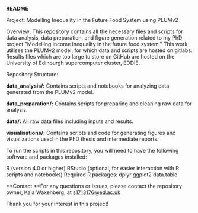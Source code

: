 **README**

Project: Modelling Inequality in the Future Food System using PLUMv2

Overview: This repository contains all the necessary files and scripts for data analysis, data preparation, and figure generation related to my PhD project "Modelling income inequality in the future food system." This work utilises the PLUMv2 model, for which data and scripts are hosted on gitlabs. Results files which are too large to store on GitHub are hosted on the University of Edinburgh supercomputer cluster, EDDIE. 

Repository Structure:

**data_analysis/:** Contains scripts and notebooks for analyzing data generated from the PLUMv2 model.

**data_preparation/:** Contains scripts for preparing and cleaning raw data for analysis.

**data/:** All raw data files including inputs and results.

**visualisations/:** Contains scripts and code for generating figures and visualizations used in the PhD thesis and intermediate reports.


To run the scripts in this repository, you will need to have the following software and packages installed:

R (version 4.0 or higher)
RStudio (optional, for easier interaction with R scripts and notebooks)
Required R packages:
dplyr
ggplot2
data.table


**Contact
**For any questions or issues, please contact the repository owner, Kaia Waxenberg, at s1713176@ed.ac.uk

Thank you for your interest in this project!
